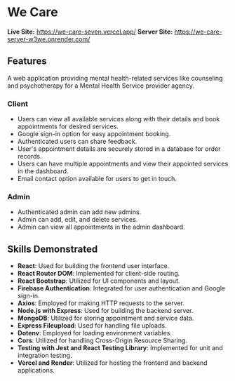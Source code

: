 # We Care

**Live Site:** https://we-care-seven.vercel.app/
**Server Site:** https://we-care-server-w3we.onrender.com/

## Features

A web application providing mental health-related services like counseling and psychotherapy for a Mental Health Service provider agency.

### Client

- Users can view all available services along with their details and book appointments for desired services.
- Google sign-in option for easy appointment booking.
- Authenticated users can share feedback.
- User's appointment details are securely stored in a database for order records.
- Users can have multiple appointments and view their appointed services in the dashboard.
- Email contact option available for users to get in touch.

### Admin

- Authenticated admin can add new admins.
- Admin can add, edit, and delete services.
- Admin can view all appointments in the admin dashboard.

## Skills Demonstrated

- **React**: Used for building the frontend user interface.
- **React Router DOM**: Implemented for client-side routing.
- **React Bootstrap**: Utilized for UI components and layout.
- **Firebase Authentication**: Integrated for user authentication and Google sign-in.
- **Axios**: Employed for making HTTP requests to the server.
- **Node.js with Express**: Used for building the backend server.
- **MongoDB**: Utilized for storing appointment and service data.
- **Express Fileupload**: Used for handling file uploads.
- **Dotenv**: Employed for loading environment variables.
- **Cors**: Utilized for handling Cross-Origin Resource Sharing.
- **Testing with Jest and React Testing Library**: Implemented for unit and integration testing.
- **Vercel and Render**: Utilized for hosting the frontend and backend applications.
